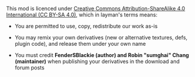 This mod is licenced under [Creative Commons Attribution-ShareAlike 4.0 International (CC BY-SA 4.0)](http://www.creativecommons.org/licenses/by-sa/4.0/), which in layman's terms means:

- You are permitted to use, copy, redistribute our work as-is

- You may remix your own derivatives (new or alternative textures, defs, plugin code), and release them under your own name

- You must credit **FenderSBlackie (author) and Robin "sumghai" Chang (maintainer)** when publishing your derivatives in the download and forum posts
